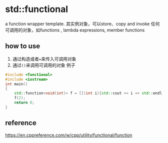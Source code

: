 # std::functional
a function wrapper template. 其实例对象，可以store、copy and invoke 任何可调用的对象，如functions , lambda expressions, member functions

## how to use
1. 通过构造或者`=`来传入可调用对象
2. 通过`()`来调用可调用的对象
例子
```cpp
#include <functional>
#include <iostream>
int main()
{
    std::function<void(int)> f = [](int i){std::cout << i << std::endl;};
    f(2);
    return 0;
}
```
## reference
https://en.cppreference.com/w/cpp/utility/functional/function
